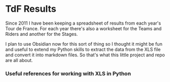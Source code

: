 # TdF Results

Since 2011 I have been keeping a spreadsheet of results from each year's Tour de France. For each year there's also a worksheet for the Teams and Riders and another for the Stages.

I plan to use Obsidian now for this sort of thing so I thought it might be fun and useful to extend my Python skills to extract the data from the XLS file and convert it into markdown files. So that's what this little project and repo are all about.

### Useful references for working with XLS in Python


